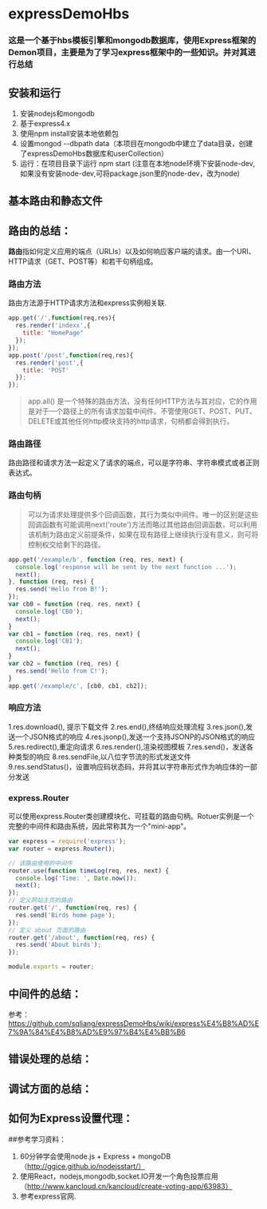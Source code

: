 # expressDemoHbs
### 这是一个基于hbs模板引擎和mongodb数据库，使用Express框架的Demon项目，主要是为了学习express框架中的一些知识。并对其进行总结

## 安装和运行
1. 安装nodejs和mongodb
2. 基于express4.x
3. 使用npm install安装本地依赖包
4. 设置mongod --dbpath data（本项目在mongodb中建立了data目录，创建了expressDemoHbs数据库和userCollection）
5. 运行：在项目目录下运行 npm start (注意在本地node环境下安装node-dev,如果没有安装node-dev,可将package.json里的node-dev，改为node)

## 基本路由和静态文件

## 路由的总结：
**路由**指如何定义应用的端点（URLIs）以及如何响应客户端的请求。由一个URI、HTTP请求（GET、POST等）和若干句柄组成。

### 路由方法
路由方法源于HTTP请求方法和express实例相关联.
```javascript
app.get('/',function(req,res){
  res.render('indexx',{
    title: "HomePage"
  });
});
app.post('/post',function(req,res){
  res.render('post',{
    title: 'POST'
  });
});
```
> app.all() 是一个特殊的路由方法，没有任何HTTP方法与其对应，它的作用是对于一个路径上的所有请求加载中间件。不管使用GET、POST、PUT、DELETE或其他任何http模块支持的http请求，句柄都会得到执行。

### 路由路径

路由路径和请求方法一起定义了请求的端点，可以是字符串、字符串模式或者正则表达式。

### 路由句柄
> 可以为请求处理提供多个回调函数，其行为类似中间件。唯一的区别是这些回调函数有可能调用next('route')方法而略过其他路由回调函数，可以利用该机制为路由定义前提条件，如果在现有路径上继续执行没有意义，则可将控制权交给剩下的路径。
```javascript
app.get('/example/b', function (req, res, next) {
  console.log('response will be sent by the next function ...');
  next();
}, function (req, res) {
  res.send('Hello from B!');
});
var cb0 = function (req, res, next) {
  console.log('CB0');
  next();
}
var cb1 = function (req, res, next) {
  console.log('CB1');
  next();
}
var cb2 = function (req, res) {
  res.send('Hello from C!');
}
app.get('/example/c', [cb0, cb1, cb2]);
```

### 响应方法
1.res.download(), 提示下载文件
2.res.end(),终结响应处理流程
3.res.json(),发送一个JSON格式的响应
4.res.jsonp(),发送一个支持JSONP的JSON格式的响应
5.res.redirect(),重定向请求
6.res.render(),渲染视图模板
7.res.send()，发送各种类型的响应
8.res.sendFile,以八位字节流的形式发送文件
9.res.sendStatus()，设置响应码状态码，并将其以字符串形式作为响应体的一部分发送

### express.Router
可以使用express.Router类创建模块化、可挂载的路由句柄。Rotuer实例是一个完整的中间件和路由系统，因此常称其为一个"mini-app"。
```javascript
var express = require('express');
var router = express.Router();

// 该路由使用的中间件
router.use(function timeLog(req, res, next) {
  console.log('Time: ', Date.now());
  next();
});
// 定义网站主页的路由
router.get('/', function(req, res) {
  res.send('Birds home page');
});
// 定义 about 页面的路由
router.get('/about', function(req, res) {
  res.send('About birds');
});

module.exports = router;
```


## 中间件的总结：
参考：https://github.com/sqliang/expressDemoHbs/wiki/express%E4%B8%AD%E7%9A%84%E4%B8%AD%E9%97%B4%E4%BB%B6

## 错误处理的总结：

## 调试方面的总结：

## 如何为Express设置代理：






##参考学习资料：
1. 60分钟学会使用node.js + Express + mongoDB （http://ggice.github.io/nodejsstart/）
2. 使用React，nodejs,mongodb,socket.IO开发一个角色投票应用（http://www.kancloud.cn/kancloud/create-voting-app/63983）
3. 参考express官网.
